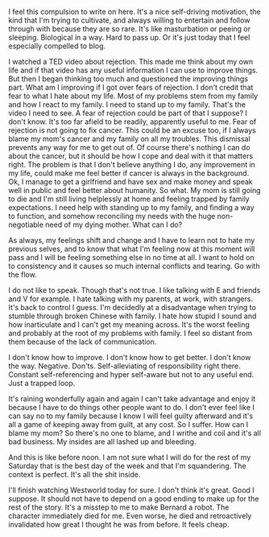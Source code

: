 I feel this compulsion to write on here. It's a nice self-driving motivation, the kind that I'm trying to cultivate, and always willing to entertain and follow through with because they are so rare. It's like masturbation or peeing or sleeping. Biological in a way. Hard to pass up. Or it's just today that I feel especially compelled to blog.

I watched a TED video about rejection. This made me think about my own life and if that video has any useful information I can use to improve things. But then I began thinking too much and questioned the improving things part. What am I improving if I got over fears of rejection. I don't credit that fear to what I hate about my life. Most of my problems stem from my family and how I react to my family. I need to stand up to my family. That's the video I need to see. A fear of rejection could be part of that I suppose? I don't know. It's too far afield to be readily, apparently useful to me. Fear of rejection is not going to fix cancer. This could be an excuse too, if I always blame my mom's cancer and my family on all my troubles. This dismissal prevents any way for me to get out of. Of course there's nothing I can do about the cancer, but it should be how I cope and deal with it that matters right. The problem is that I don't believe anything I do, any improvement in my life, could make me feel better if cancer is always in the background. Ok, I manage to get a girlfriend and have sex and make money and speak well in public and feel better about humanity. So what. My mom is still going to die and I'm still living helplessly at home and feeling trapped by family expectations. I need help with standing up to my family, and finding a way to function, and somehow reconciling my needs with the huge non-negotiable need of my dying mother. What can I do?

As always, my feelings shift and change and I have to learn not to hate my previous selves, and to know that what I'm feeling now at this moment will pass and I will be feeling something else in no time at all. I want to hold on to consistency and it causes so much internal conflicts and tearing. Go with the flow.

I do not like to speak. Though that's not true. I like talking with E and friends and V for example. I hate talking with my parents, at work, with strangers. It's back to control I guess. I'm decidedly at a disadvantage when trying to stumble through broken Chinese with family. I hate how stupid I sound and how inarticulate and I can't get my meaning across. It's the worst feeling and probably at the root of my problems with family. I feel so distant from them because of the lack of communication.

I don't know how to improve. I don't know how to get better. I don't know the way. Negative. Don'ts. Self-alleviating of responsibility right there. Constant self-referencing and hyper self-aware but not to any useful end. Just a trapped loop.

It's raining wonderfully again and again I can't take advantage and enjoy it because I have to do things other people want to do. I don't ever feel like I can say no to my family because I know I will feel guilty afterward and it's all a game of keeping away from guilt, at any cost. So I suffer. How can I blame my mom? So there's no one to blame, and I writhe and coil and it's all bad business. My insides are all lashed up and bleeding.

And this is like before noon. I am not sure what I will do for the rest of my Saturday that is the best day of the week and that I'm squandering. The context is perfect. It's all the shit inside.

I'll finish watching Westworld today for sure. I don't think it's great. Good I suppose. It should not have to depend on a good ending to make up for the rest of the story. It's a misstep to me to make Bernard a robot. The character immediately died for me. Even worse, he died and retroactively invalidated how great I thought he was from before. It feels cheap.
